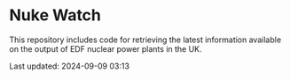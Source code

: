 # Nuke Watch

This repository includes code for retrieving the latest information available on the output of EDF nuclear power plants in the UK.

Last updated: 2024-09-09 03:13